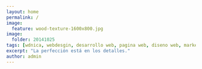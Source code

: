 ```yaml
---
layout: home
permalink: /
image:
  feature: wood-texture-1600x800.jpg
image:
  folder: 20141025
tags: [wdnica, webdesgin, desarrollo web, pagina web, diseno web, marketing, emarketing, vida, negocios]
excerpt: "La perfección está en los detalles."
author: admin
---
```


<div id="random_posts" class="tiles">

</div><!-- /.tiles -->